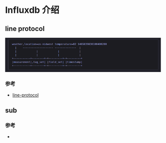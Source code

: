 # Influxdb 介绍

## line protocol

![line-protocol](../images/line-protocol.png)

### 参考

- [line-protocol](https://docs.influxdata.com/influxdb/v1.8/write_protocols/line_protocol_tutorial/)

## sub

### 参考

- [](https://docs.influxdata.com/influxdb/v1.8/administration/subscription-management/)